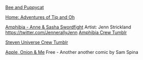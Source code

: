 
[Bee and Puppycat](https://frederator-studios.frederator.com/post/65442183687/natashas-original-bee-and-puppycat-pitch-at)

[Home: Adventures of Tip and Oh](https://twitter.com/jimmortensen/status/1274896847291559940?s=20)

[Amphibia - Anne & Sasha Swordfight](https://twitter.com/MrBabyMan/status/1276687509271924742?s=20)
Artist: Jenn Strickland https://twitter.com/JennerallyJenn
[Amphibia Crew Tumblr](https://amphibi-crew.tumblr.com/)

[Steven Universe Crew Tumblr](https://stevencrewniverse.tumblr.com/)

[Apple, Onion & Me](https://spinadoodles.gumroad.com/l/GGAqf)
Free - Another another comic by Sam Spina 
